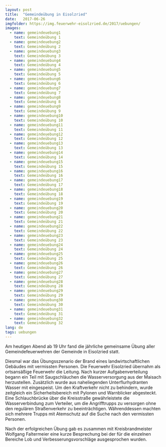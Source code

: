 ```yaml
---
layout: post
title:  "Gemeindeübung in Eisolzried"
date:   2017-06-26
imgfolder: https://img.feuerwehr-eisolzried.de/2017/uebungen/
images:
  - name: gemeindeuebung1
    text: Gemeindeübung 1
  - name: gemeindeuebung2
    text: Gemeindeübung 2
  - name: gemeindeuebung3
    text: Gemeindeübung 3
  - name: gemeindeuebung4
    text: Gemeindeübung 4
  - name: gemeindeuebung5
    text: Gemeindeübung 5
  - name: gemeindeuebung6
    text: Gemeindeübung 6
  - name: gemeindeuebung7
    text: Gemeindeübung 7
  - name: gemeindeuebung8
    text: Gemeindeübung 8
  - name: gemeindeuebung9
    text: Gemeindeübung 9
  - name: gemeindeuebung10
    text: Gemeindeübung 10
  - name: gemeindeuebung11
    text: Gemeindeübung 11
  - name: gemeindeuebung12
    text: Gemeindeübung 12
  - name: gemeindeuebung13
    text: Gemeindeübung 13
  - name: gemeindeuebung14
    text: Gemeindeübung 14
  - name: gemeindeuebung15
    text: Gemeindeübung 15
  - name: gemeindeuebung16
    text: Gemeindeübung 16
  - name: gemeindeuebung17
    text: Gemeindeübung 17
  - name: gemeindeuebung18
    text: Gemeindeübung 18
  - name: gemeindeuebung19
    text: Gemeindeübung 19
  - name: gemeindeuebung20
    text: Gemeindeübung 20
  - name: gemeindeuebung21
    text: Gemeindeübung 21
  - name: gemeindeuebung22
    text: Gemeindeübung 22
  - name: gemeindeuebung23
    text: Gemeindeübung 23
  - name: gemeindeuebung24
    text: Gemeindeübung 24
  - name: gemeindeuebung25
    text: Gemeindeübung 25
  - name: gemeindeuebung26
    text: Gemeindeübung 26
  - name: gemeindeuebung27
    text: Gemeindeübung 27
  - name: gemeindeuebung28
    text: Gemeindeübung 28
  - name: gemeindeuebung29
    text: Gemeindeübung 29
  - name: gemeindeuebung30
    text: Gemeindeübung 30
  - name: gemeindeuebung31
    text: Gemeindeübung 31
  - name: gemeindeuebung32
    text: Gemeindeübung 32
lang: de
tags: uebungen
---
```

Am heutigen Abend ab 19 Uhr fand die jährliche gemeinsame Übung aller Gemeindefeuerwehren der Gemeinde in Eisolzried statt.

Diesmal war das Übungsszenario der Brand eines landwirtschaftlichen Gebäudes mit vermissten Personen. Die Feuerwehr Eisolzried übernahm als ortsansäßige Feuerwehr die Leitung. Nach kurzer Aufgabenverteilung begann ein Teil mit Saugschläuchen die Wasserversorgung aus der Maisach herzustellen. Zusätzlich wurde aus naheliegenden Unterflurhydranten Wasser mit eingespeist. Um den Kraftverkehr nicht zu behindern, wurde zeitgleich ein Sicherheitsbereich mit Pylonen und Warnblicker abgesteckt. Eine Schlauchbrücke über die Kreisstraße gewährleistete die Wasserverbindung zum Verteiler, um die Angrifftrupps zu versorgen ohne den regulären Straßenverkehr zu beeinträchtigen. Währenddessen machten sich mehrere Trupps mit Atemschutz auf die Suche nach den vermissten Personen.

Nach der erfolgreichen Übung gab es zusammen mit Kreisbrandmeister Wolfgang Faltermeier eine kurze Besprechung bei der für die einzelnen Bereiche Lob und Verbesserungsvorschläge ausgesprochen wurden.
